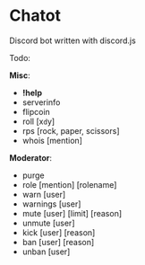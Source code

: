 # Chatot
Discord bot written with discord.js

Todo:

**Misc**:

* **!help**
* serverinfo
* flipcoin
* roll [x`d`y]
* rps [rock, paper, scissors]
* whois [mention]

**Moderator**:

* purge <mention> <number>
* role [mention] [rolename]
* warn [user] <reason>
* warnings [user]
* mute [user] [limit] [reason]
* unmute [user] <reason>
* kick [user] [reason]
* ban [user] [reason]
* unban [user] <reason>
